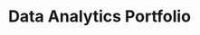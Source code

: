 ---
layout: archive
permalink: /data-analytics-portfolio/
title: "Data Analytics Portfolio"
author_profile: true
header:
    image: "/images/image1.jpg"
---
